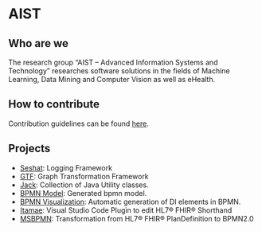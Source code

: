 # AIST

## Who are we

The research group “AIST – Advanced Information Systems and Technology” researches software solutions in the fields of Machine Learning, Data Mining and Computer Vision as well as eHealth.

## How to contribute

Contribution guidelines can be found [here](CONTRIBUTING.md).

## Projects

- [Seshat](seshat/): Logging Framework
- [GTF](GTF/): Graph Transformation Framework
- [Jack](jack/): Collection of Java Utility classes.
- [BPMN Model](bpmn-model/): Generated bpmn model.
- [BPMN Visualization](bpmn-viz/): Automatic generation of DI elements in BPMN.
- [Itamae](https://github.com/FHOOEAIST/Itamae): Visual Studio Code Plugin to edit HL7® FHIR® Shorthand
- [MSBPMN](https://fhooeaist.github.io/MSBPMN/): Transformation from HL7® FHIR® PlanDefinition to BPMN2.0
